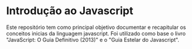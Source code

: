 # Introdução ao Javascript

Este repositório tem como principal objetivo documentar e recapitular os conceitos inicias da linguagem javascript. Foi utilizado como base o livro "JavaScript: O Guia Definitivo (2013)" e o "Guia Estelar do Javascript".   
